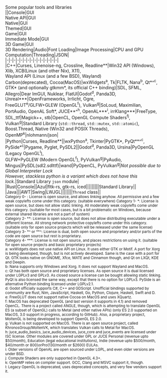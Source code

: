 Some popular tools and libraries  
||Console|GUI<br>Native API|GUI<br>Native|GUI<br>Themed|GUI<br>Game|GUI<br>Immediate Mode|GUI<br>3D Game|GUI<br>3D Rendering|Audio|Font Loading|Image Processing|CPU and GPU Computation|Threading|JSON|  
|-|-|-|-|-|-|-|-|-|-|-|-|-|-|-|  
|C++|Curses, Linenoise-ng, Crossline, Readline\*\*|Win32 API (Windows),<br> Xlib, XCB(Linux (and other Nix), X11),<br> Wayland API (Linux (and a few BSD), Wayland)<br> Carbon(deprecated), Cocoa(MacOS)|wxWidgets<sup>a</sup>, Tk|FLTK, Nana<sup>b</sup>, Qt\*\^<sup>c</sup>,<br>GTK\* (and optionally gtkmm\*, its official C++ binding)|SDL, SFML, Allegro|Dear ImGUI, Nuklear, FlatUI|Godot<sup>d</sup>, Panda3D, Unreal\*\*\*|OpenFrameworks, Irrlicht, Ogre,<br>FreeGLUT<sup>e</sup>/GLFW+GLEW (OpenGL<sup>f</sup>), Vulkan<sup>g</sup>|SoLoud, Maximilian, PortAudio, OpenAL Soft\*, JUCE\*\*^<sup>h</sup>, OpenAL\*\*\*<sup>i</sup>, irrKlang\*\*\*|FreeType, SDL_ttf|Magick++, stb|OpenCL, OpenGL Compute Shaders<sup>fj</sup>, Vulkan<sup>g</sup>|Standard Library (`std::thread`, `std::mutex`, `std::atomic`), Boost.Thread, Native (Win32 and POSIX Threads), OpenMP<sup>k</sup>|nlohmann/json|  
|Python|Curses, Readline\*\*||wxPython<sup>a</sup>, Tkinter|PyGTK\*, PyQt\*\*\^<sup>c</sup>, PySide\*<sup>c</sup>|Pygame, Pyglet, PySDL2||Godot<sup>d</sup>, Panda3D, Ursina|PyOpenGL (Legacy OpenGL<sup>l</sup>),<br>GLFW+PyGLEW (Modern OpenGL<sup>f</sup>), PyVulkan<sup>g</sup>|PyAudio, Mingus|PySDL(sdl2.sdlttf)|wand|PyOpenCL, PyVulkan<sup>g</sup>|*Not possible due to Global Interpreter Lock<br>However, stackless python is a variant which does not have this lock.*|Standard Library `json` module|  
|Rust|Console||Azul|fltk-rs, gtk-rs, iced|||||||||Standard Library||  
|Java|||AWT|Swing|LWJGL||||||||`Thread` class||  
<sup>
Category 0- : License is open source, and allows linking anyhow. All permissive and a few weak copylefts come under this category. (suitable everywhere)
Category 1- *: License is open source, but does not allow static linking. All moderately weak copylefts come under this category. (suitable for most cases, but is a bit problematic on Windows, because external shared libraries are not a part of system)<br>
Category 2- **: License is open source, but does not allow distributing executable under a different license. All strong network protective copylefts come under this category. (suitable only for open source projects which will be released under the same license)<br>
Category 3- *^ or **^: License is dual, both open source and proprietary and/or parts of the code are open source but rest is proprietary.<br>
Category 4- ***: License is not open source, and places restrictions on using it. (suitable for open source projects and basic proprietary projects)<br>
a: wxWidgets does not use native API on Linux. It uses either GTK or Motif. A port for Xorg is being developed, though, but is not actively developed. Same is the case with a port for Qt. GTK looks native on GNOME, Xfce, MATE and Cinnamon though, and Qt on LXQt, KDE and Deepin.<br>
b: Nana supports only Windows and Xorg. It does not support Wayland and MacOS.<br>
c: Qt has both open source and proprietary licenses. As open source it is dual licensed under LGPLv3 and GPLv3. As closed source a license can be bought allowing static linking. PyQt is also licensed the same way, except that there is no option for LGPLv3. PySide is an alternative Python binding licensed under LGPLv2.1.<br>
d: Godot officially supports C#, C++ and GDScript. Unofficial bindings supported by community are Rust, Nim, JavaScript, Haskell, Go, Python, Clojure, Haskell, Swift and D.<br>
e: FreeGLUT does not support native Cocoa on MacOS and uses XQuartz.<br>
f: MacOS has deprecated OpenGL (and last version it supports in 4.1) and removed OpenCL. There is a project called ANGLE, though, which is attempting to translate OpenGL ES (a subset of OpenGL) calls to Metal (and other native APIs) (only ES 2.0 supported on MacOS, 3.0 support in progress, according to GitHub). Also, a proprietary project, MoltenGL is being developed to support OpenGL ES 2.0.<br>
g: Vulkan is not supported on MacOS. There is an open source project, called KhronosGroup/MoltenVK, which translates Vulkan calls to Metal for MacOS.<br>
h: juce_audio_basics, juce_audio_devices, juce_core and juce_events are licensed under ISC license. Other modules are covered under GPL or JUCE Personal (revenue upto $50/month), Education (legal educational institutions), Indie (revenue upto $500/month, $40/month or $800) or Pro ($130/month or $2600) EULAs.<br>
i: Older versions of OpenAL are open sourced under LGPL, and even older versions are under BSD.<br>
j: Compute Shaders are only supported in OpenGL 4.3+.<br>
k: OpenMP relies on compiler support. GCC, Clang and MSVC support it, though.<br>
l: Legacy OpenGL is deprecated, uses deprecated concepts, and very few vendors support it.
</sup>
